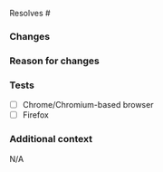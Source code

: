 <!-- Which issue(s) does this pull request fix or resolve? If there aren't any, please submit one first unless this is a minor string update or bug fix. -->

Resolves #

### Changes

<!-- Please describe the changes you've made. -->

### Reason for changes

<!-- Why should these changes be made? -->

### Tests

- [ ] Chrome/Chromium-based browser
- [ ] Firefox

<!-- Please add any known issues or other test notes here. -->

### Additional context

<!-- Any other information like screenshots, videos, or context about this pull request -->
N/A
